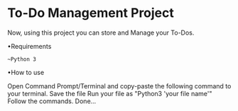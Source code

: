   # To-Do Management Project

Now, using this project you can store and Manage your To-Dos.

  •Requirements
 
    ~Python 3

  •How to use
   
   Open Command Prompt/Terminal and copy-paste the following command to your terminal.
   Save the file
   Run your file as "Python3 'your file name'"
   Follow the commands.
   Done...
 

   

